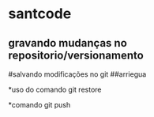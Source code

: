 # santcode
## gravando mudanças no repositorio/versionamento

#salvando modificações no git
##arriegua

*uso do comando git restore

*comando git push